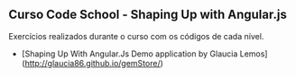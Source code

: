 ## Curso Code School - Shaping Up with Angular.js 

Exercícios realizados durante o curso com os códigos de cada nível.

- [Shaping Up With Angular.Js Demo application by Glaucia Lemos] (http://glaucia86.github.io/gemStore/)


